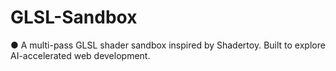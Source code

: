 # GLSL-Sandbox
● A multi-pass GLSL shader sandbox inspired by Shadertoy. Built to explore AI-accelerated web development.
